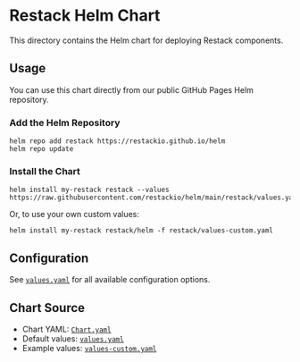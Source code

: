 # Restack Helm Chart

This directory contains the Helm chart for deploying Restack components.

## Usage

You can use this chart directly from our public GitHub Pages Helm repository.

### Add the Helm Repository

```
helm repo add restack https://restackio.github.io/helm
helm repo update
```

### Install the Chart

```
helm install my-restack restack --values https://raw.githubusercontent.com/restackio/helm/main/restack/values.yaml
```

Or, to use your own custom values:

```
helm install my-restack restack/helm -f restack/values-custom.yaml
```

## Configuration

See [`values.yaml`](./values.yaml) for all available configuration options.

## Chart Source

- Chart YAML: [`Chart.yaml`](./Chart.yaml)
- Default values: [`values.yaml`](./values.yaml)
- Example values: [`values-custom.yaml`](./values-custom.yaml)
